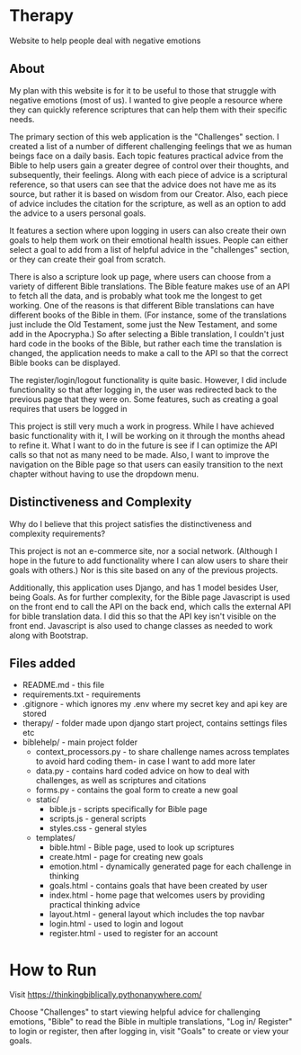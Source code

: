 # Therapy

Website to help people deal with negative emotions

## About

My plan with this website is for it to be useful to those that struggle with negative emotions (most of us). I wanted to give people a resource where they can quickly reference scriptures that can help them with their specific needs.

The primary section of this web application is the "Challenges" section. I created a list of a number of different challenging feelings that we as human beings face on a daily basis. Each topic features practical advice from the Bible to help users gain a greater degree of control over their thoughts, and subsequently, their feelings. Along with each piece of advice is a scriptural reference, so that users can see that the advice does not have me as its source, but rather it is based on wisdom from our Creator. Also, each piece of advice includes the citation for the scripture, as well as an option to add the advice to a users personal goals.

It features a section where upon logging in users can also create their own goals to help them work on their emotional health issues. People can either select a goal to add from a list of helpful advice in the "challenges" section, or they can create their goal from scratch.

There is also a scripture look up page, where users can choose from a variety of different Bible translations. The Bible feature makes use of an API to fetch all the data, and is probably what took me the longest to get working. One of the reasons is that different Bible translations can have different books of the Bible in them. (For instance, some of the translations just include the Old Testament, some just the New Testament, and some add in the Apocrypha.) So after selecting a Bible translation, I couldn't just hard code in the books of the Bible, but rather each time the translation is changed, the application needs to make a call to the API so that the correct Bible books can be displayed.

The register/login/logout functionality is quite basic. However, I did include functionality so that after logging in, the user was redirected back to the previous page that they were on. Some features, such as creating a goal requires that users be logged in

This project is still very much a work in progress. While I have achieved basic functionality with it, I will be working on it through the months ahead to refine it. What I want to do in the future is see if I can optimize the API calls so that not as many need to be made. Also, I want to improve the navigation on the Bible page so that users can easily transition to the next chapter without having to use the dropdown menu.

## Distinctiveness and Complexity

Why do I believe that this project satisfies the distinctiveness and complexity requirements?

This project is not an e-commerce site, nor a social network. (Although I hope in the future to add functionality where I can alow users to share their goals with others.) Nor is this site based on any of the previous projects.

Additionally, this application uses Django, and has 1 model besides User, being Goals. As for further complexity, for the Bible page Javascript is used on the front end to call the API on the back end, which calls the external API for bible translation data. I did this so that the API key isn't visible on the front end. Javascript is also used to change classes as needed to work along with Bootstrap.

## Files added

-   README.md - this file
-   requirements.txt - requirements
-   .gitignore - which ignores my .env where my secret key and api key are stored
-   therapy/ - folder made upon django start project, contains settings files etc
-   biblehelp/ - main project folder
    -   context_processors.py - to share challenge names across templates to avoid hard coding them- in case I want to add more later
    -   data.py - contains hard coded advice on how to deal with challenges, as well as scriptures and citations
    -   forms.py - contains the goal form to create a new goal
    -   static/
        -   bible.js - scripts specifically for Bible page
        -   scripts.js - general scripts
        -   styles.css - general styles
    -   templates/
        -   bible.html - Bible page, used to look up scriptures
        -   create.html - page for creating new goals
        -   emotion.html - dynamically generated page for each challenge in thinking
        -   goals.html - contains goals that have been created by user
        -   index.html - home page that welcomes users by providing practical thinking advice
        -   layout.html - general layout which includes the top navbar
        -   login.html - used to login and logout
        -   register.html - used to register for an account

# How to Run

Visit <https://thinkingbiblically.pythonanywhere.com/>

Choose "Challenges" to start viewing helpful advice for challenging emotions, "Bible" to read the Bible in multiple translations, "Log in/ Register" to login or register, then after logging in, visit "Goals" to create or view your goals.
